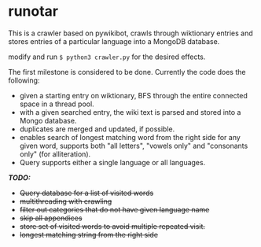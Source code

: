 # runotar

This is a crawler based on pywikibot, crawls through wiktionary entries and 
stores entries of a particular language into a MongoDB database.

modify and run
``
$ python3 crawler.py
``
for the desired effects.

The first milestone is considered to be done.
Currently the code does the following:
- given a starting entry on wiktionary, BFS through the entire connected space in a thread pool.
- with a given searched entry, the wiki text is parsed and stored into a Mongo database.
- duplicates are merged and updated, if possible.
- enables search of longest matching word from the right side for any given word, supports both "all letters", "vowels only" and "consonants only" (for alliteration).
- Query supports either a single language or all languages.

***TODO:***
- ~~Query database for a list of visited words~~
- ~~multithreading with crawling~~
- ~~filter out categories that do not have given language name~~
- ~~skip all appendices~~
- ~~store set of visited words to avoid multiple repeated visit.~~
- ~~longest matching string from the right side~~


